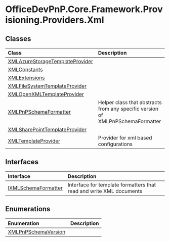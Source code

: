# OfficeDevPnP.Core.Framework.Provisioning.Providers.Xml
## Classes
|**Class**|**Description**|
|:-----|:-----|
|[XMLAzureStorageTemplateProvider](OfficeDevPnP.Core.Framework.Provisioning.Providers.Xml.XMLAzureStorageTemplateProvider.md)||
|[XMLConstants](OfficeDevPnP.Core.Framework.Provisioning.Providers.Xml.XMLConstants.md)||
|[XMLExtensions](OfficeDevPnP.Core.Framework.Provisioning.Providers.Xml.XMLExtensions.md)||
|[XMLFileSystemTemplateProvider](OfficeDevPnP.Core.Framework.Provisioning.Providers.Xml.XMLFileSystemTemplateProvider.md)||
|[XMLOpenXMLTemplateProvider](OfficeDevPnP.Core.Framework.Provisioning.Providers.Xml.XMLOpenXMLTemplateProvider.md)||
|[XMLPnPSchemaFormatter](OfficeDevPnP.Core.Framework.Provisioning.Providers.Xml.XMLPnPSchemaFormatter.md)|Helper class that abstracts from any specific version of XMLPnPSchemaFormatter|
|[XMLSharePointTemplateProvider](OfficeDevPnP.Core.Framework.Provisioning.Providers.Xml.XMLSharePointTemplateProvider.md)||
|[XMLTemplateProvider](OfficeDevPnP.Core.Framework.Provisioning.Providers.Xml.XMLTemplateProvider.md)|Provider for xml based configurations|
## Interfaces
|**Interface**|**Description**|
|:-----|:-----|
|[IXMLSchemaFormatter](OfficeDevPnP.Core.Framework.Provisioning.Providers.Xml.IXMLSchemaFormatter.md)|Interface for template formatters that read and write XML documents|
## Enumerations
|**Enumeration**|**Description**|
|:-----|:-----|
|[XMLPnPSchemaVersion](OfficeDevPnP.Core.Framework.Provisioning.Providers.Xml.XMLPnPSchemaVersion.md)||
